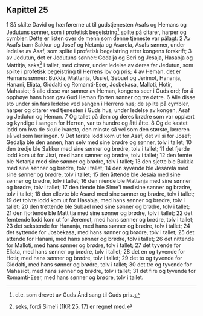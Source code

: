 ## Kapittel 25

1 Så skilte David og hærførerne ut til gudstjenesten Asafs og Hemans og Jedutuns sønner, som i profetisk begeistring[^1] spilte på citarer, harper og cymbler. Dette er listen over de menn som denne tjeneste var pålagt:
2 Av Asafs barn Sakkur og Josef og Netanja og Asarela, Asafs sønner, under ledelse av Asaf, som spilte i profetisk begeistring etter kongens forskrift;
3 av Jedutun, det er Jedutuns sønner: Gedalja og Seri og Jesaja, Hasabja og Mattitja, seks[^2] i tallet, med citarer, under ledelse av deres far Jedutun, som spilte i profetisk begeistring til Herrens lov og pris;
4 av Heman, det er Hemans sønner: Bukkia, Mattanja, Ussiel, Sebuel og Jerimot, Hananja, Hanani, Eliata, Giddalti og Romamti-Eser, Josbekasa, Malloti, Hotir, Mahasiot;
5 alle disse var sønner av Heman, kongens seer i Guds ord; for å opphøye hans horn gav Gud Heman fjorten sønner og tre døtre.
6 Alle disse sto under sin fars ledelse ved sangen i Herrens hus; de spilte på cymbler, harper og citarer ved tjenesten i Guds hus, under ledelse av kongen, Asaf og Jedutun og Heman.
7 Og tallet på dem og deres brødre som var opplært og kyndige i sangen for Herren, var to hundre og åtti åtte.
8 Og de kastet lodd om hva de skulle ivareta, den minste så vel som den største, læreren så vel som lærlingen.
9 Det første lodd kom ut for Asaf, det vil si for Josef; Gedalja ble den annen, han selv med sine brødre og sønner, tolv i tallet;
10 den tredje ble Sakkur med sine sønner og brødre, tolv i tallet;
11 det fjerde lodd kom ut for Jisri, med hans sønner og brødre, tolv i tallet;
12 den femte ble Netanja med sine sønner og brødre, tolv i tallet;
13 den sjette ble Bukkia med sine sønner og brødre, tolv i tallet;
14 den syvende ble Jesarela med sine sønner og brødre, tolv i tallet;
15 den åttende ble Jesaia med sine sønner og brødre, tolv i tallet;
16 den niende ble Mattanja med sine sønner og brødre, tolv i tallet;
17 den tiende ble Sime'i med sine sønner og brødre, tolv i tallet;
18 den ellevte ble Asarel med sine sønner og brødre, tolv i tallet;
19 det tolvte lodd kom ut for Hasabja, med hans sønner og brødre, tolv i tallet;
20 den trettende ble Subael med sine sønner og brødre, tolv i tallet;
21 den fjortende ble Mattitja med sine sønner og brødre, tolv i tallet;
22 det femtende lodd kom ut for Jeremot, med hans sønner og brødre, tolv i tallet;
23 det sekstende for Hananja, med hans sønner og brødre, tolv i tallet;
24 det syttende for Josbekasa, med hans sønner og brødre, tolv i tallet;
25 det attende for Hanani, med hans sønner og brødre, tolv i tallet;
26 det nittende for Malloti, med hans sønner og brødre, tolv i tallet;
27 det tyvende for Eliata, med hans sønner og brødre, tolv i tallet;
28 det en og tyvende for Hotir, med hans sønner og brødre, tolv i tallet;
29 det to og tyvende for Giddalti, med hans sønner og brødre, tolv i tallet;
30 det tre og tyvende for Mahasiot, med hans sønner og brødre, tolv i tallet;
31 det fire og tyvende for Romamti-Eser, med hans sønner og brødre, tolv i tallet.

[^1]:  d.e. som drevet av Guds Ånd sang til Guds pris.
[^2]:  seks, fordi Sime'i (1KR 25, 17) er regnet med.
